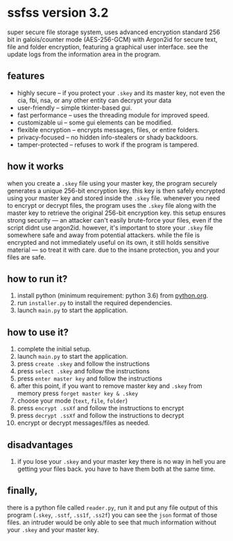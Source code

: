 # ssfss version 3.2
super secure file storage system, uses advanced encryption standard 256 bit in galois/counter mode (AES-256-GCM) with Argon2id for secure text, file and folder encryption, featuring a graphical user interface. see the update logs from the information area in the program.

## features  
- highly secure – if you protect your `.skey` and its master key, not even the cia, fbi, nsa, or any other entity can decrypt your data
- user-friendly – simple tkinter-based gui.  
- fast performance – uses the threading module for improved speed.  
- customizable ui – some gui elements can be modified.  
- flexible encryption – encrypts messages, files, or entire folders.  
- privacy-focused – no hidden info-stealers or shady backdoors.
- tamper-protected – refuses to work if the program is tampered.

## how it works
when you create a `.skey` file using your master key, the program securely generates a unique 256-bit encryption key. this key is then safely encrypted using your master key and stored inside the `.skey` file. whenever you need to encrypt or decrypt files, the program uses the `.skey` file along with the master key to retrieve the original 256-bit encryption key. this setup ensures strong security — an attacker can't easily brute-force your files, even if the script didnt use argon2id. however, it's important to store your `.skey` file somewhere safe and away from potential attackers. while the file is encrypted and not immediately useful on its own, it still holds sensitive material — so treat it with care. due to the insane protection, you and your files are safe.

## how to run it?
1. install python (minimum requirement: python 3.6) from [python.org](https://www.python.org/downloads/).  
2. run `installer.py` to install the required dependencies.  
3. launch `main.py` to start the application.

## how to use it?
1. complete the initial setup.  
2. launch `main.py` to start the application.
3. press `create .skey` and follow the instructions
4. press `select .skey` and follow the instructions
5. press `enter master key` and follow the instructions
6. after this point, if you want to remove master key and `.skey` from memory press `forget master key & .skey`
7. choose your mode (`text`, `file`, `folder`)
8. press `encrypt .ssXf` and follow the instructions to encrypt
9. press `decrypt .ssXf` and follow the instructions to decrypt
10. encrypt or decrypt messages/files as needed.

## disadvantages
1. if you lose your `.skey` and your master key there is no way in hell you are getting your files back. you have to have them both at the same time.

## finally,
there is a python file called `reader.py`, run it and put any file output of this program (`.skey`, `.sstf`, `.ss1f`, `.ss2f`) you can see the `json` format of those files. an intruder would be only able to see that much information without your `.skey` and your master key.
